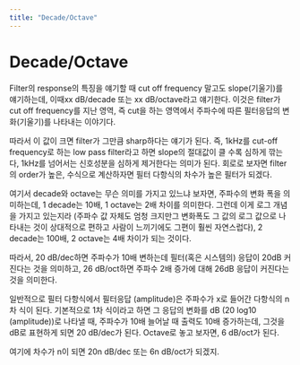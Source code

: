 ```yaml
---
title: "Decade/Octave"
---
```

# Decade/Octave


Filter의 response의 특징을 얘기할 때 cut off frequency 말고도 slope(기울기)를 얘기하는데, 이때xx dB/decade 또는 xx dB/octave라고 얘기한다. 이것은 filter가 cut off frequency를 지난 영역, 즉 cut을 하는 영역에서 주파수에 따른 필터응답의 변화(기울기)를 나타내는 이야기다.




따라서 이 값이 크면 filter가 그만큼 sharp하다는 얘기가 된다. 즉, 1kHz를 cut-off frequency로 하는 low pass filter라고 하면 slope의 절대값이 클 수록 심하게 깎는다, 1kHz를 넘어서는 신호성분을 심하게 제거한다는 의미가 된다. 회로로 보자면 filter의 order가 높은, 수식으로 계산하자면 필터 다항식의 차수가 높은 필터가 되겠다.




여기서 decade와 octave는 무슨 의미를 가지고 있느냐 보자면, 주파수의 변화 폭을 의미하는데, 1 decade는 10배, 1 octave는 2배 차이를 의미한다. 그런데 이게 로그 개념을 가지고 있는지라 (주파수 값 자체도 엄청 크지만그 변화폭도 그 값의 로그 값으로 나타내는 것이 상대적으로 편하고 사람이 느끼기에도 그편이 훨씬 자연스럽다), 2 decade는 100배, 2 octave는 4배 차이가 되는 것이다.




따라서, 20 dB/dec하면 주파수가 10배 변하는데 필터(혹은 시스템의) 응답이 20dB 커진다는 것을 의미하고, 26 dB/oct하면 주파수 2배 증가에 대해 26dB 응답이 커진다는 것을 의미한다.




일반적으로 필터 다항식에서 필터응답 (amplitude)은 주파수가 x로 들어간 다항식의 n차 식이 된다. 기본적으로 1차 식이라고 하면 그 응답의 변화를 dB (20 log10 (amplitude))로 나타낼 때, 주파수가 10배 늘어날 때 출력도 10배 증가하는데, 그것을 dB로 표현하게 되면 20 dB/dec가 된다. Octave로 놓고 보자면, 6 dB/oct가 된다.




여기에 차수가 n이 되면 20n dB/dec 또는 6n dB/oct가 되겠지. 


